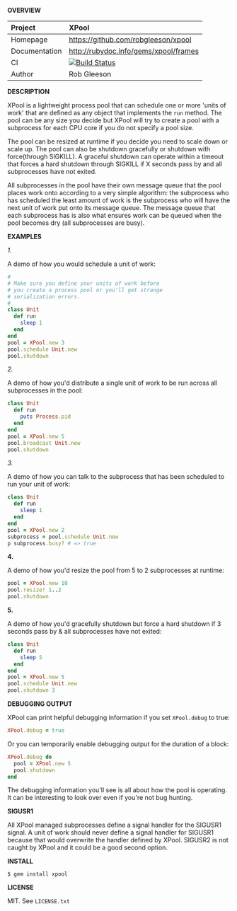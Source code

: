 __OVERVIEW__

| Project         | XPool
|:----------------|:--------------------------------------------------
| Homepage        | https://github.com/robgleeson/xpool
| Documentation   | http://rubydoc.info/gems/xpool/frames 
| CI              | [![Build Status](https://travis-ci.org/robgleeson/xpool.png)](https://travis-ci.org/robgleeson/XPool)
| Author          | Rob Gleeson             


__DESCRIPTION__

XPool is a lightweight process pool that can schedule one or more 'units of work'
that are defined as any object that implements the `run` method. The pool can be 
any size you decide but XPool will try to create a pool with a subprocess for 
each CPU core if you do not specify a pool size.

The pool can be resized at runtime if you decide you need to scale down or 
scale up. The pool can also be shutdown gracefully or shutdown with
force(through SIGKILL). A graceful shutdown can operate within a timeout that
forces a hard shutdown through SIGKILL if X seconds pass by and all subprocesses
have not exited.

All subprocesses in the pool have their own message queue that the pool places
work onto according to a very simple algorithm: the subprocess who has scheduled
the least amount of work is the subprocess who will have the next unit of work 
put onto its message queue. The message queue that each subprocess has is also 
what ensures work can be queued when the pool becomes dry (all subprocesses are
busy).



__EXAMPLES__

_1._

A demo of how you would schedule a unit of work: 

```ruby
#
# Make sure you define your units of work before
# you create a process pool or you'll get strange
# serialization errors.
#
class Unit
  def run
    sleep 1
  end
end
pool = XPool.new 3
pool.schedule Unit.new
pool.shutdown
```

_2._

A demo of how you'd distribute a single unit of work to be run across all 
subprocesses in the pool:

```ruby
class Unit
  def run
    puts Process.pid
  end
end
pool = XPool.new 5
pool.broadcast Unit.new
pool.shutdown
```

_3._


A demo of how you can talk to the subprocess that has been scheduled to run 
your unit of work:

```ruby
class Unit
  def run
    sleep 1
  end
end
pool = XPool.new 2
subprocess = pool.schedule Unit.new 
p subprocess.busy? # => true
```

__4.__

A demo of how you'd resize the pool from 5 to 2 subprocesses at runtime:

```ruby
pool = XPool.new 10
pool.resize! 1..2
pool.shutdown
```

__5.__

A demo of how you'd gracefully shutdown but force a hard shutdown if 3 seconds
pass by & all subprocesses have not exited:

```ruby
class Unit
  def run
    sleep 5
  end
end
pool = XPool.new 5
pool.schedule Unit.new
pool.shutdown 3
```

__DEBUGGING OUTPUT__

XPool can print helpful debugging information if you set `XPool.debug` 
to true:

```ruby
XPool.debug = true
```

Or you can temporarily enable debugging output for the duration of a block:

```ruby
XPool.debug do 
  pool = XPool.new 5
  pool.shutdown
end
```

The debugging information you'll see is all about how the pool is operating. 
It can be interesting to look over even if you're not bug hunting.

__SIGUSR1__

All XPool managed subprocesses define a signal handler for the SIGUSR1 signal.
A unit of work should never define a signal handler for SIGUSR1 because that 
would overwrite the handler defined by XPool. SIGUSR2 is not caught by XPool
and it could be a good second option.


__INSTALL__

    $ gem install xpool

__LICENSE__

MIT. See `LICENSE.txt` 
